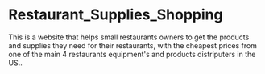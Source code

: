 # Restaurant_Supplies_Shopping
This is a website that helps small restaurants owners to get the products and supplies they need for their restaurants, with the cheapest prices from one of the main 4 restaurants equipment's and products distriputers in the US..
